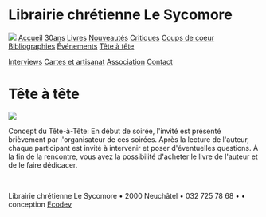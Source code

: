 Librairie chrétienne Le Sycomore
================================

[![](fileadmin/templates/front.jpg)](http://www.librairie-sycomore.ch/)
[Accueil](accueil/)
[30ans](30ans/)
[Livres](livres/)
[Nouveautés](nouveautes/)
[Critiques](critiques/)
[Coups de coeur](coups-de-coeur/)
[Bibliographies](bibliographies/)
[Événements](evenements/)
[Tête à tête](tete-a-tete/)

[Interviews](interviews/)
[Cartes et artisanat](cartes-et-artisanat/)
[Association](association/)
[Contact](contact/)

Tête à tête
===========

[![](typo3temp/pics/c3bf65c928.jpg)](index.php?eID=tx_cms_showpic&file=uploads%2Fpics%2FCoin_lecture_01.jpg&md5=01155fdd4f3adf82762e5105f412d6c5884f40d0&parameters[0]=YTo0OntzOjU6IndpZHRoIjtzOjQ6IjgwMG0iO3M6NjoiaGVpZ2h0IjtzOjQ6IjYw&parameters[1]=MG0iO3M6NzoiYm9keVRhZyI7czo0MToiPGJvZHkgc3R5bGU9Im1hcmdpbjowOyBi&parameters[2]=YWNrZ3JvdW5kOiNmZmY7Ij4iO3M6NDoid3JhcCI7czozNzoiPGEgaHJlZj0iamF2&parameters[3]=YXNjcmlwdDpjbG9zZSgpOyI%2BIHwgPC9hPiI7fQ%3D%3D)

Concept du Tête-à-Tête: En début de soirée, l'invité est présenté brièvement par l'organisateur de ces soirées. Après la lecture de l'auteur, chaque participant est invité à intervenir et poser d'éventuelles questions. À la fin de la rencontre, vous avez la possibilité d'acheter le livre de l'auteur et de le faire dédicacer.

 

Librairie chrétienne Le Sycomore • 2000 Neuchâtel • 032 725 78 68 •
• conception [Ecodev](http://ecodev.ch)
